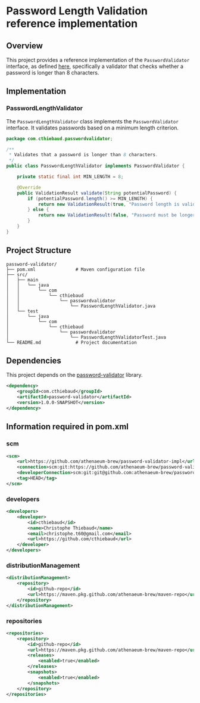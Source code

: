 # Password Length Validation reference implementation

## Overview
This project provides a reference implementation of the `PasswordValidator` interface, as defined [here](https://github.com/athenaeum-brew/password-validator), specifically a validator that checks whether a password is longer than 8 characters.

## Implementation

### PasswordLengthValidator
The `PasswordLengthValidator` class implements the `PasswordValidator` interface. It validates passwords based on a minimum length criterion.

```java
package com.cthiebaud.passwordvalidator;

/**
 * Validates that a password is longer than 8 characters.
 */
public class PasswordLengthValidator implements PasswordValidator {

    private static final int MIN_LENGTH = 8;

    @Override
    public ValidationResult validate(String potentialPassword) {
        if (potentialPassword.length() >= MIN_LENGTH) {
            return new ValidationResult(true, "Password length is valid.");
        } else {
            return new ValidationResult(false, "Password must be longer than " + MIN_LENGTH + " characters.");
        }
    }
}
```

## Project Structure
```
password-validator/
├── pom.xml               # Maven configuration file
├── src/
│   ├── main
│   │   └── java
│   │       └── com
│   │           └── cthiebaud
│   │               └── passwordvalidator
│   │                   └── PasswordLengthValidator.java
│   └── test
│       └── java
│           └── com
│               └── cthiebaud
│                   └── passwordvalidator
│                       └── PasswordLengthValidatorTest.java
└── README.md             # Project documentation
```

## Dependencies
This project depends on the [password-validator](https://github.com/athenaeum-brew/password-validator) library.


```xml
<dependency>
    <groupId>com.cthiebaud</groupId>
    <artifactId>password-validator</artifactId>
    <version>1.0.0-SNAPSHOT</version>
</dependency>
```

## Information required in pom.xml

### scm

```xml
<scm>
    <url>https://github.com/athenaeum-brew/password-validator-impl</url>
    <connection>scm:git:https://github.com/athenaeum-brew/password-validator-impl.git</connection>
    <developerConnection>scm:git:git@github.com:athenaeum-brew/password-validator-impl.git</developerConnection>
    <tag>HEAD</tag>
</scm>
```

### developers

```xml
<developers>
    <developer>
        <id>cthiebaud</id>
        <name>Christophe Thiebaud</name>
        <email>christophe.t60@gmail.com</email>
        <url>https://github.com/cthiebaud</url>
    </developer>
</developers>
```

### distributionManagement

```xml
<distributionManagement>
    <repository>
        <id>github-repo</id>
        <url>https://maven.pkg.github.com/athenaeum-brew/maven-repo</url>
    </repository>
</distributionManagement>
```

### repositories

```xml
<repositories>
    <repository>
        <id>github-repo</id>
        <url>https://maven.pkg.github.com/athenaeum-brew/maven-repo</url>
        <releases>
            <enabled>true</enabled>
        </releases>
        <snapshots>
            <enabled>true</enabled>
        </snapshots>
    </repository>
</repositories>
```
